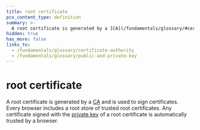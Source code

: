 ```yaml
---
title: root certificate
pcx_content_type: definition
summary: >-
  A root certificate is generated by a [CA](/fundamentals/glossary/#certificate-authority) and is used to sign certificates. Every browser includes a root store of trusted root certificates. Any certificate signed with the [private key](/fundamentals/glossary/#public-and-private-key) of a root certificate is automatically trusted by a browser.
hidden: true
has_more: false
links_to:
  - /fundamentals/glossary/certificate-authority
  - /fundamentals/glossary/public-and-private-key
---
```


# root certificate

A root certificate is generated by a [CA](/fundamentals/glossary/#certificate-authority) and is used to sign certificates. Every browser includes a root store of trusted root certificates. Any certificate signed with the [private key](/fundamentals/glossary/#public-and-private-key) of a root certificate is automatically trusted by a browser.
